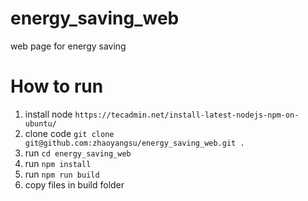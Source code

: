 # energy_saving_web
web page for energy saving


# How to run 
1. install node ```https://tecadmin.net/install-latest-nodejs-npm-on-ubuntu/```
2. clone code ```git clone git@github.com:zhaoyangsu/energy_saving_web.git .```
3. run ```cd energy_saving_web ```
4. run ```npm install```
5. run ```npm run build```
6. copy files in build folder
